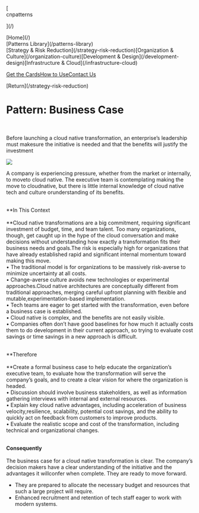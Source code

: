 <div data-collapse="medium" data-animation="default" data-duration="400" class="navbar-5 w-nav">

<div class="container-8 w-container">[

<div class="text-block-4">cnpatterns</div>

](/)

<nav role="navigation" class="nav-menu-5 w-nav-menu">[Home](/)

<div data-delay="0" class="w-dropdown">

<div class="dropdown-toggle w-dropdown-toggle">[Patterns Library](/patterns-library)</div>

<nav class="dropdown-list-2 w-dropdown-list">[Strategy & Risk Reduction](/strategy-risk-reduction)[Organization & Culture](/organization-culture)[Development & Design](/development-design)[Infrastructure & Cloud](/infrastructure-cloud)</nav>

</div>

[Get the Cards](https://www.container-solutions.com/cloud-native-transformation-patterns-cards-order)[How to Use](/how-to-use-cards)[Contact Us](/contact-us)</nav>

</div>

</div>

<div class="section-17">

<div class="container-23 w-container">[Return](/strategy-risk-reduction)

# Pattern: Business Case  
‍

Before launching a cloud native transformation, an enterprise’s leadership must makesure the initiative is needed and that the benefits will justify the investment

![](images/71.-business-case.png)

A company is experiencing pressure, whether from the market or internally, to moveto cloud native. The executive team is contemplating making the move to cloudnative, but there is little internal knowledge of cloud native tech and culture orunderstanding of its benefits.  
‍

**In This Context  
‍  
**Cloud native transformations are a big commitment, requiring significant investment of budget, time, and team talent. Too many organizations, though, get caught up in the hype of the cloud conversation and make decisions without understanding how exactly a transformation fits their business needs and goals.The risk is especially high for organizations that have already established rapid and significant internal momentum toward making this move.  
• The traditional model is for organizations to be massively risk-averse to minimize uncertainty at all costs.  
• Change-averse culture avoids new technologies or experimental approaches.Cloud native architectures are conceptually different from traditional approaches, merging careful upfront planning with flexible and mutable,experimentation-based implementation.  
• Tech teams are eager to get started with the transformation, even before a business case is established.  
• Cloud native is complex, and the benefits are not easily visible.  
• Companies often don’t have good baselines for how much it actually costs them to do development in their current approach, so trying to evaluate cost savings or time savings in a new approach is difficult.  
‍

**Therefore  
‍  
**Create a formal business case to help educate the organization’s executive team, to evaluate how the transformation will serve the company’s goals, and to create a clear vision for where the organization is headed.  
• Discussion should involve business stakeholders, as well as information gathering interviews with internal and external resources.  
• Explain key cloud native advantages, including acceleration of business velocity,resilience, scalability, potential cost savings, and the ability to quickly act on feedback from customers to improve products.  
• Evaluate the realistic scope and cost of the transformation, including technical and organizational changes.  
‍

**Consequently  
‍**  
The business case for a cloud native transformation is clear. The company’s decision makers have a clear understanding of the initiative and the advantages it willconfer when complete. They are ready to move forward.  
+ They are prepared to allocate the necessary budget and resources that such a large project will require.  
+ Enhanced recruitment and retention of tech staff eager to work with modern systems.  
‍

</div>

</div>
